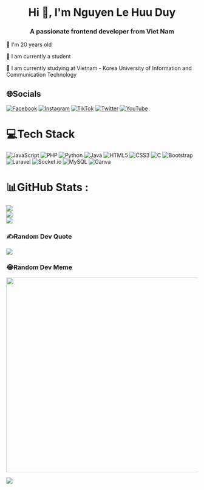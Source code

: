 
<h1 align="center">Hi 👋, I'm Nguyen Le Huu Duy</h1> 
<h3 align="center">A passionate frontend developer from Viet Nam</h3>
<p align="left">🔞 I'm 20 years old</p>
<p align="left">👦 I am currently a student</p>
<p align="left">🌱 I am currently studying at Vietnam - Korea University of Information and Communication Technology</p>


## 🌐Socials
[![Facebook](https://img.shields.io/badge/Facebook-%231877F2.svg?logo=Facebook&logoColor=white)](https://www.facebook.com/nguyenlehuuduy) [![Instagram](https://img.shields.io/badge/Instagram-%23E4405F.svg?logo=Instagram&logoColor=white)](https://www.instagram.com/nguyenlehuuduyy/) [![TikTok](https://img.shields.io/badge/TikTok-%23000000.svg?logo=TikTok&logoColor=white)](https://www.tiktok.com/@nguyenlehuuduy) [![Twitter](https://img.shields.io/badge/Twitter-%231DA1F2.svg?logo=Twitter&logoColor=white)](https://twitter.com/nguyenlehuuduyy) [![YouTube](https://img.shields.io/badge/YouTube-%23FF0000.svg?logo=YouTube&logoColor=white)](https://www.youtube.com/channel/UCZwvye57tvn6VO_jhaA0jEw) 
 
 
 
# 💻Tech Stack
![JavaScript](https://img.shields.io/badge/javascript-%23323330.svg?style=plastic&logo=javascript&logoColor=%23F7DF1E) ![PHP](https://img.shields.io/badge/php-%23777BB4.svg?style=plastic&logo=php&logoColor=white) ![Python](https://img.shields.io/badge/python-3670A0?style=plastic&logo=python&logoColor=ffdd54) ![Java](https://img.shields.io/badge/java-%23ED8B00.svg?style=plastic&logo=java&logoColor=white) ![HTML5](https://img.shields.io/badge/html5-%23E34F26.svg?style=plastic&logo=html5&logoColor=white) ![CSS3](https://img.shields.io/badge/css3-%231572B6.svg?style=plastic&logo=css3&logoColor=white) ![C](https://img.shields.io/badge/c-%2300599C.svg?style=plastic&logo=c&logoColor=white) ![Bootstrap](https://img.shields.io/badge/bootstrap-%23563D7C.svg?style=plastic&logo=bootstrap&logoColor=white)![Laravel](https://img.shields.io/badge/laravel-%23FF2D20.svg?style=plastic&logo=laravel&logoColor=white)  ![Socket.io](https://img.shields.io/badge/Socket.io-black?style=plastic&logo=socket.io&badgeColor=010101) ![MySQL](https://img.shields.io/badge/mysql-%2300f.svg?style=plastic&logo=mysql&logoColor=white)  ![Canva](https://img.shields.io/badge/Canva-%2300C4CC.svg?style=plastic&logo=Canva&logoColor=white)
# 📊GitHub Stats :


![](https://github-readme-stats.vercel.app/api?username=nguyenlehuuduy&theme=highcontrast&hide_border=false&include_all_commits=false&count_private=false)<br/>
![](https://github-readme-streak-stats.herokuapp.com/?user=nguyenlehuuduy&theme=highcontrast&hide_border=false)<br/>
![](https://github-readme-stats.vercel.app/api/top-langs/?username=nguyenlehuuduy&theme=highcontrast&hide_border=false&include_all_commits=false&count_private=false&layout=compact)

### ✍️Random Dev Quote
![](https://quotes-github-readme.vercel.app/api?type=horizontal&theme=radical)

### 😂Random Dev Meme
<img src="https://random-memer.herokuapp.com/" width="512px"/>

[![](https://visitcount.itsvg.in/api?id=nguyenlehuuduy&icon=7&color=4)](https://visitcount.itsvg.in)
